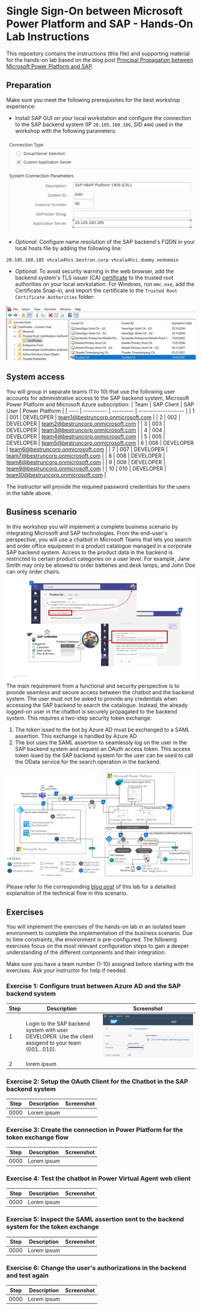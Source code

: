 # Single Sign-On between Microsoft Power Platform and SAP - Hands-On Lab Instructions

This repository contains the instructions (this file) and supporting material for the hands-on lab based on the blog post [Principal Propagation between Microsoft Power Platform and SAP](https://blogs.sap.com/2021/04/13/principal-propagation-in-a-multi-cloud-solution-between-microsoft-azure-and-sap-business-technology-platform-btp-part-iv-sso-with-a-power-virtual-agent-chatbot-and-on-premises-data-gateway/).

## Preparation

Make sure you meet the following prerequisites for the best workshop experience:

* Install SAP GUI on your local workstation and configure the connection to the SAP backend system (IP `20.105.160.186`, SID `A4H`) used in the workshop with the following parameters:

![](images\saplogonconfig.png)

* *Optional*: Configure name resolution of the SAP backend's FQDN in your local hosts file by adding the following line: 
```
20.105.160.185 vhcala4hcs.bestrun.corp vhcala4hci.dummy.nodomain
```
  
* *Optional*: To avoid security warning in the web browser, add the backend system's TLS issuer (CA) [certificate](files/trustedca.crt) to the trusted root authorities on your local workstation. For Windows, run `mmc.exe`, add the Certificate Snap-in, and import the certificate to the `Trusted Root Certificate Authorities` folder:

![](images/mmc.png)  

## System access
You will group in separate teams (1 to 10) that use the following user accounts for administrative access to the SAP backend system, Microsoft Power Platform and Microsoft Azure subscription:
| Team | SAP Client | SAP User  | Power Platform |
| ---- | ---------- | --------- | ------------------- |
| 1    | 001        | DEVELOPER | team1@bestruncorp.onmicrosoft.com |
| 2    | 002        | DEVELOPER | team2@bestruncorp.onmicrosoft.com |
| 3    | 003        | DEVELOPER | team3@bestruncorp.onmicrosoft.com |
| 4    | 004        | DEVELOPER | team4@bestruncorp.onmicrosoft.com |
| 5    | 005        | DEVELOPER | team5@bestruncorp.onmicrosoft.com
| 6    | 006        | DEVELOPER | team6@bestruncorp.onmicrosoft.com |
| 7    | 007        | DEVELOPER | team7@bestruncorp.onmicrosoft.com |
| 8    | 008        | DEVELOPER | team8@bestruncorp.onmicrosoft.com |
| 9    | 008        | DEVELOPER | team9@bestruncorp.onmicrosoft.com |
| 10    | 010        | DEVELOPER | team10@bestruncorp.onmicrosoft.com |

The instructor will provide the required password credentials for the users in the table above.
## Business scenario

In this workshop you will implement a complete business scenario by integrating Microsoft and SAP technologies. From the end-user's perspective, you will use a chatbot in Microsoft Teams that lets you search and order office equipment in a product catalogue managed in a corporate SAP backend system. Access to the product data in the backend is restricted to certain product categories on a user level. For example, Jane Smith may only be allowed to order batteries and desk lamps, and John Doe can only order chairs.
![](images/usecase.png)
The main requirement from a functional and security perspective is to provide seamless and secure access between the chatbot and the backend system. The user must not be asked to provide any credentials when accessing the SAP backend to search the catalogue. Instead, the already logged-on user in the chatbot is securely propagated to the backend system. This requires a two-step security token exchange:
1. The token issed to the bot by Azure AD must be exchanged to a SAML assertion. This exchange is handled by Azure AD
2. The bot uses the SAML assertion to seamlessly log on the user in the SAP backend system and request an OAuth access token. This access token issed by the SAP backend system for the user can be used to call the OData service for the search operation in the backend.

![](images/overview.png) 

Please refer to the corresponding [blog post](https://blogs.sap.com/2021/04/13/principal-propagation-in-a-multi-cloud-solution-between-microsoft-azure-and-sap-business-technology-platform-btp-part-iv-sso-with-a-power-virtual-agent-chatbot-and-on-premises-data-gateway/) of this lab for a detailled explanation of the technical flow in this scenario.
## Exercises

You will implement the exercises of the hands-on lab in an isolated team environment to complete the implementation of the business scenario. Due to time constraints, the environment is pre-configured. The following exercises focus on the most relevant configuration steps to gain a deeper understanding of the different components and their integration.

Make sure you have a team number (1-10) assigned before starting with the exercises. Ask your instructor for help if needed.
### Exercise 1: Configure trust between Azure AD and the SAP backend system

| Step | Description | Screenshot | 
| ---- | ----------- | ---------- |
| 1    | Login to the SAP backend system with user DEVELOPER. Use the client assigend to your team (001...010). | ![](images/0001.png)   |
| 2    | lorem ipsum |    |

### Exercise 2: Setup the OAuth Client for the Chatbot in the SAP backend system

| Step | Description | Screenshot | 
| ---- | ----------- | ---------- |
| 0000 | Lorem ipsum |            |

### Exercise 3: Create the connection in Power Platform for the token exchange flow

| Step | Description | Screenshot | 
| ---- | ----------- | ---------- |
| 0000 | Lorem ipsum |            |

### Exercise 4: Test the chatbot in Power Virtual Agent web client

| Step | Description | Screenshot | 
| ---- | ----------- | ---------- |
| 0000 | Lorem ipsum |            |

### Exercise 5: Inspect the SAML assertion sent to the backend system for the token exchange

| Step | Description | Screenshot | 
| ---- | ----------- | ---------- |
| 0000 | Lorem ipsum |            |

### Exercise 6: Change the user's authorizations in the backend and test again

| Step | Description | Screenshot | 
| ---- | ----------- | ---------- |
| 0000 | Lorem ipsum |            |

